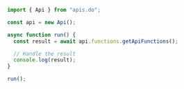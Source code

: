 <!-- Start SDK Example Usage [usage] -->
```typescript
import { Api } from "apis.do";

const api = new Api();

async function run() {
  const result = await api.functions.getApiFunctions();

  // Handle the result
  console.log(result);
}

run();

```
<!-- End SDK Example Usage [usage] -->